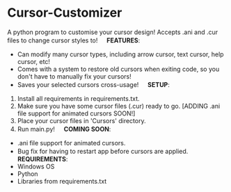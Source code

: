 # Cursor-Customizer
A python program to customise your cursor design! Accepts .ani and .cur files to change cursor styles to!
‎‎‎‎‎‎‎‎ㅤ
**FEATURES**:
- Can modify many cursor types, including arrow cursor, text cursor, help cursor, etc!
- Comes with a system to restore old cursors when exiting code, so you don't have to manually fix your cursors!
- Saves your selected cursors cross-usage!
‎‎‎‎‎‎‎‎ㅤ
**SETUP**:
1. Install all requirements in requirements.txt.
2. Make sure you have some cursor files (.cur) ready to go. [ADDING .ani file support for animated cursors SOON!]
3. Place your cursor files in 'Cursors' directory.
4. Run main.py!
‎‎‎‎‎‎‎‎ㅤ
**COMING SOON**:
- .ani file support for animated cursors.
- Bug fix for having to restart app before cursors are applied.
‎‎‎‎‎‎‎‎ㅤ
**REQUIREMENTS**:
- Windows OS
- Python
- Libraries from requirements.txt
